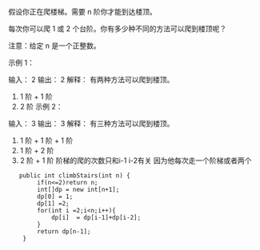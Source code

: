 假设你正在爬楼梯。需要 n 阶你才能到达楼顶。

每次你可以爬 1 或 2 个台阶。你有多少种不同的方法可以爬到楼顶呢？

注意：给定 n 是一个正整数。

示例 1：

输入： 2
输出： 2
解释： 有两种方法可以爬到楼顶。
1.  1 阶 + 1 阶
2.  2 阶
示例 2：

输入： 3
输出： 3
解释： 有三种方法可以爬到楼顶。
1.  1 阶 + 1 阶 + 1 阶
2.  1 阶 + 2 阶
3.  2 阶 + 1 阶
阶梯的爬的次数只和i-1 i-2有关 因为他每次走一个阶梯或者两个
```
   public int climbStairs(int n) {
        if(n<=2)return n;
        int[]dp = new int[n+1];
        dp[0] = 1;
        dp[1] =2;
        for(int i =2;i<n;i++){
            dp[i]  = dp[i-1]+dp[i-2];
        }
        return dp[n-1];
    }
```
